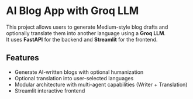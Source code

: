 # AI Blog App with Groq LLM

This project allows users to generate Medium-style blog drafts and optionally translate them into another language using a **Groq LLM**.  
It uses **FastAPI** for the backend and **Streamlit** for the frontend.

## Features
- Generate AI-written blogs with optional humanization
- Optional translation into user-selected languages
- Modular architecture with multi-agent capabilities (Writer + Translation)
- Streamlit interactive frontend


